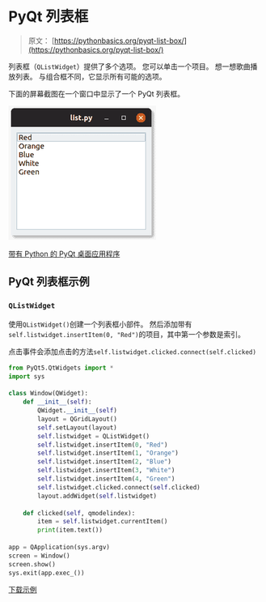 # PyQt 列表框

> 原文： [https://pythonbasics.org/pyqt-list-box/](https://pythonbasics.org/pyqt-list-box/)

列表框（`QListWidget`）提供了多个选项。 您可以单击一个项目。 想一想歌曲播放列表。 与组合框不同，它显示所有可能的选项。

下面的屏幕截图在一个窗口中显示了一个 PyQt 列表框。

![pyqt listbox](img/e9d04a97c37222a7c48d0730bf3dcc10.jpg)


[带有 Python 的 PyQt 桌面应用程序](https://gum.co/pysqtsamples)

## PyQt 列表框示例

### `QListWidget`

使用`QListWidget()`创建一个列表框小部件。 然后添加带有`self.listwidget.insertItem(0, "Red")`的项目，其中第一个参数是索引。

点击事件会添加点击的方法`self.listwidget.clicked.connect(self.clicked)`

```py
from PyQt5.QtWidgets import *
import sys

class Window(QWidget):
    def __init__(self):
        QWidget.__init__(self)
        layout = QGridLayout()
        self.setLayout(layout)
        self.listwidget = QListWidget()
        self.listwidget.insertItem(0, "Red")
        self.listwidget.insertItem(1, "Orange")
        self.listwidget.insertItem(2, "Blue")
        self.listwidget.insertItem(3, "White")
        self.listwidget.insertItem(4, "Green")
        self.listwidget.clicked.connect(self.clicked)
        layout.addWidget(self.listwidget)

    def clicked(self, qmodelindex):
        item = self.listwidget.currentItem()
        print(item.text())

app = QApplication(sys.argv)
screen = Window()
screen.show()
sys.exit(app.exec_())

```

[下载示例](https://gum.co/pysqtsamples)